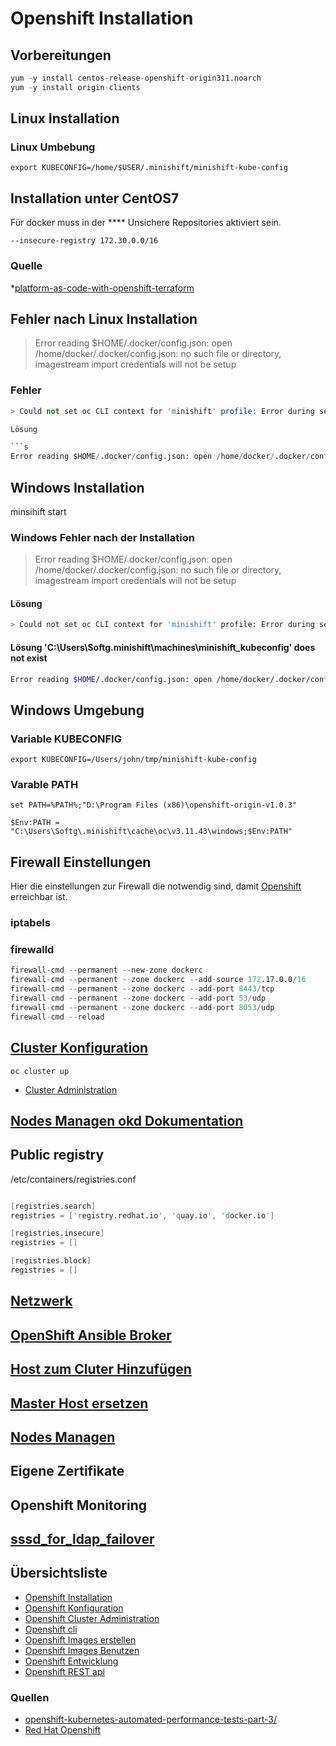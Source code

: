 # Openshift Installation

## Vorbereitungen

```s
yum -y install centos-release-openshift-origin311.noarch
yum -y install origin-clients
```

## Linux Installation

### Linux Umbebung

`export KUBECONFIG=/home/$USER/.minishift/minishift-kube-config`

## Installation unter CentOS7

Für docker muss in der **** Unsichere Repositories aktiviert sein.

`--insecure-registry 172.30.0.0/16`

### Quelle

*[platform-as-code-with-openshift-terraform](https://medium.com/@fabiojose/platform-as-code-with-openshift-terraform-1da6af7348ce)

## Fehler nach Linux Installation

> Error reading $HOME/.docker/config.json: open /home/docker/.docker/config.json: no such file or directory, imagestream import credentials will not be setup

### Fehler

```s
> Could not set oc CLI context for 'minishift' profile: Error during setting 'minishift' as active profile: The specified path to the kube config 'C:\Users\Softg\.minishift\machines\minishift_kubeconfig' does not exist

Lösung

```s
Error reading $HOME/.docker/config.json: open /home/docker/.docker/config.json: no such file or directory, imagestream import credentials will not be setup
```

## Windows Installation

minsihift start

### Windows Fehler nach der Installation

> Error reading $HOME/.docker/config.json: open /home/docker/.docker/config.json: no such file or directory, imagestream import credentials will not be setup

#### Lösung

```sh
> Could not set oc CLI context for 'minishift' profile: Error during setting 'minishift' as active profile: The specified path to the kube config 'C:\Users\Softg\.minishift\machines\minishift_kubeconfig' does not exist
```

#### Lösung 'C:\Users\Softg\.minishift\machines\minishift_kubeconfig' does not exist

```sh
Error reading $HOME/.docker/config.json: open /home/docker/.docker/config.json: no such file or directory, imagestream import credentials will not be setup

```

## Windows Umgebung

### Variable KUBECONFIG

`export KUBECONFIG=/Users/john/tmp/minishift-kube-config`

### Varable PATH

`set PATH=%PATH%;"D:\Program Files (x86)\openshift-origin-v1.0.3"`

`$Env:PATH = "C:\Users\Softg\.minishift\cache\oc\v3.11.43\windows;$Env:PATH"`

## Firewall Einstellungen

Hier die einstellungen zur  Firewall die notwendig sind, damit [Openshift](../openshift) erreichbar ist.

### iptabels

### firewalld

```s
firewall-cmd --permanent --new-zone dockerc
firewall-cmd --permanent --zone dockerc --add-source 172.17.0.0/16
firewall-cmd --permanent --zone dockerc --add-port 8443/tcp
firewall-cmd --permanent --zone dockerc --add-port 53/udp
firewall-cmd --permanent --zone dockerc --add-port 8053/udp
firewall-cmd --reload

```

## [Cluster Konfiguration](https://docs.okd.io/latest/install_config/master_node_configuration.html)

`oc cluster up`

* [Cluster Administration](https://docs.okd.io/latest/getting_started/administrators.html#getting-started-administrators)

## [Nodes Managen okd Dokumentation](https://docs.okd.io/latest/admin_guide/manage_nodes.html)

## Public registry

/etc/containers/registries.conf

```s

[registries.search]
registries = ['registry.redhat.io', 'quay.io', 'docker.io']

[registries.insecure]
registries = []

[registries.block]
registries = []
```

## [Netzwerk](https://docs.okd.io/latest/admin_guide/managing_networking.html)

## [OpenShift Ansible Broker](https://docs.okd.io/latest/install_config/oab_broker_configuration.html)

## [Host zum Cluter Hinzufügen](https://docs.okd.io/latest/install_config/adding_hosts_to_existing_cluster.html)

## [Master Host ersetzen](https://docs.okd.io/latest/admin_guide/assembly_replace-master-host.html)

## [Nodes Managen](https://docs.okd.io/latest/admin_guide/manage_nodes.html)

## Eigene Zertifikate

## Openshift Monitoring

## [sssd_for_ldap_failover](https://docs.okd.io/latest/install_config/sssd_for_ldap_failover.html)

## Übersichtsliste

* [Openshift Installation](../openshift-installation)
* [Openshift Konfiguration](../openshift-konfiguration)
* [Openshift Cluster Administration](../openshift-cluster-administration)
* [Openshift cli](../openshift-cli)
* [Openshift Images erstellen](../openshift-erstellen-images)
* [Openshift Images Benutzen](../openshift-benutzen-images)
* [Openshift Entwicklung](../openshift-entwicklung)
* [Openshift REST api](../openshift-rest-api)

### Quellen

* [openshift-kubernetes-automated-performance-tests-part-3/](https://developers.redhat.com/blog/2019/01/16/openshift-kubernetes-automated-performance-tests-part-3/)
* [Red Hat Openshift](https://access.redhat.com/documentation/en-us/red_hat_enterprise_linux/8-beta/html/building_running_and_managing_containers/enabling-container-settings_building-running-and-managing-containers)